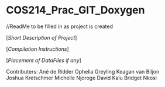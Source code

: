 # COS214_Prac_GIT_Doxygen

//ReadMe to be filled in as project is created


[*Short Description of Project*]

[*Compilation Instructions*]

[*Placement of DataFiles if any*]


Contributers:
    Ané de Ridder                Ophelia Greyling            Keagan van Biljon                 
    Joshua Kretschmer            Michelle Njoroge            David Kalu
    Bridget Nkosi
